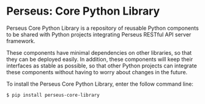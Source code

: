 # Perseus: Core Python Library

Perseus Core Python Library is a repository of reusable Python components to be shared with Python projects integrating Perseus RESTful API server framework.

These components have minimal dependencies on other libraries, so that they can be deployed easily.  In addition, these components will keep their interfaces as stable as possible, so that other Python projects can integrate these components without having to worry about changes in the future.


To install the Perseus Core Python Library, enter the follow command line:

```bash
$ pip install perseus-core-library
```
